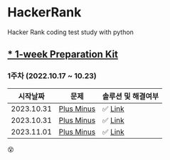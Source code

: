 # HackerRank
Hacker Rank coding test study with python


## [* 1-week Preparation Kit](https://www.hackerrank.com/interview/preparation-kits/three-month-preparation-kit/)

### 1주차 (2022.10.17 ~ 10.23)

| 시작날짜 | 문제 | 솔루션 및 해결여부|
|--|--|--|
| 2023.10.31 | [Plus Minus](https://www.hackerrank.com/challenges/three-month-preparation-kit-mini-max-sum/problem?isFullScreen=true&h_l=interview&playlist_slugs%5B%5D=preparation-kits&playlist_slugs%5B%5D=three-month-preparation-kit&playlist_slugs%5B%5D=three-month-week-one) | ✅ [Link](https://github.com/210B/HackerRank/blob/main/solution/Plus_Minus.py)
| 2023.10.31 | [Plus Minus](https://www.hackerrank.com/challenges/one-week-preparation-kit-mini-max-sum/problem?isFullScreen=true&h_l=interview&playlist_slugs%5B%5D=preparation-kits&playlist_slugs%5B%5D=one-week-preparation-kit&playlist_slugs%5B%5D=one-week-day-one) | ✅ [Link](https://github.com/210B/HackerRank/blob/main/solution/Mini_Max_Sum.py)
| 2023.11.01 | [Plus Minus](https://www.hackerrank.com/challenges/one-week-preparation-kit-time-conversion/problem?isFullScreen=true&h_l=interview&playlist_slugs%5B%5D=preparation-kits&playlist_slugs%5B%5D=one-week-preparation-kit&playlist_slugs%5B%5D=one-week-day-one) | ✅ [Link](https://github.com/210B/HackerRank/blob/main/solution/Mini_Max_Sum.py)

😵

